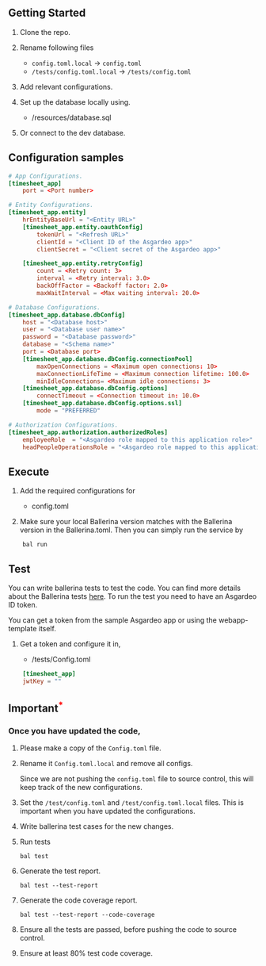 ## Getting Started

1. Clone the repo.

2. Rename following files

   - `config.toml.local` -> `config.toml`
   - `/tests/config.toml.local` -> `/tests/config.toml`

3. Add relevant configurations.

4. Set up the database locally using.

   - /resources/database.sql

5. Or connect to the dev database.

## Configuration samples

```toml
# App Configurations.
[timesheet_app]
    port = <Port number>

# Entity Configurations.
[timesheet_app.entity]
    hrEntityBaseUrl = "<Entity URL>"
    [timesheet_app.entity.oauthConfig]
        tokenUrl = "<Refresh URL>"
        clientId = "<Client ID of the Asgardeo app>"
        clientSecret = "<Client secret of the Asgardeo app>"

    [timesheet_app.entity.retryConfig]
        count = <Retry count: 3>
        interval = <Retry interval: 3.0>
        backOffFactor = <Backoff factor: 2.0>
        maxWaitInterval = <Max waiting interval: 20.0>

# Database Configurations.
[timesheet_app.database.dbConfig]
    host = "<Database host>"
    user = "<Database user name>"
    password = "<Database password>"
    database = "<Schema name>"
    port = <Database port>
    [timesheet_app.database.dbConfig.connectionPool]
        maxOpenConnections = <Maximum open connections: 10>
        maxConnectionLifeTime = <Maximum connection lifetime: 100.0>
        minIdleConnections= <Maximum idle connections: 3>
    [timesheet_app.database.dbConfig.options]
        connectTimeout = <Connection timeout in: 10.0>
    [timesheet_app.database.dbConfig.options.ssl]
        mode = "PREFERRED"

# Authorization Configurations.
[timesheet_app.authorization.authorizedRoles]
    employeeRole  = "<Asgardeo role mapped to this application role>"
    headPeopleOperationsRole = "<Asgardeo role mapped to this application role>"
```

## Execute

1. Add the required configurations for

   - config.toml

2. Make sure your local Ballerina version matches with the Ballerina version in the Ballerina.toml. Then you can simply run the service by

```ballerina
    bal run
```

## Test

You can write ballerina tests to test the code. You can find more details about the Ballerina tests [here](https://ballerina.io/learn/test-ballerina-code/test-a-simple-function/).
To run the test you need to have an Asgardeo ID token.

You can get a token from the sample Asgardeo app or using the webapp-template itself.

1. Get a token and configure it in,

   - /tests/Config.toml

```toml
    [timesheet_app]
    jwtKey = ""
```

## Important<sup style="color:red">\*</sup>

### Once you have updated the code,

1. Please make a copy of the `Config.toml` file.

2. Rename it `Config.toml.local` and remove all configs.

   Since we are not pushing the `config.toml` file to source control, this will keep track of the new configurations.

3. Set the `/test/config.toml` and `/test/config.toml.local` files. This is important when you have updated the configurations.

4. Write ballerina test cases for the new changes.

5. Run tests

   `bal test`

6. Generate the test report.

   `bal test --test-report`

7. Generate the code coverage report.

   `bal test --test-report --code-coverage`

8. Ensure all the tests are passed, before pushing the code to source control.

9. Ensure at least 80% test code coverage.

